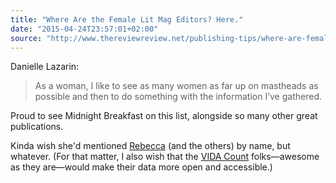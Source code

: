 ```yaml
---
title: "Where Are the Female Lit Mag Editors? Here."
date: "2015-04-24T23:57:01+02:00"
source: "http://www.thereviewreview.net/publishing-tips/where-are-female-lit-mag-editors-here"
---
```


Danielle Lazarin:

> As a woman, I like to see as many women as far up on mastheads as possible and then to do something with the information I’ve gathered.

Proud to see Midnight Breakfast on this list, alongside so many other great publications.

Kinda wish she'd mentioned [Rebecca](http://rebeccarubenstein.com) (and the others) by name, but whatever. (For that matter, I also wish that the [VIDA Count](http://www.vidaweb.org) folks—awesome as they are—would make their data more open and accessible.)
